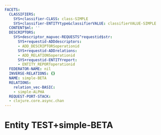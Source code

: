 ```yaml
---
FACETS:
  CLASSIFIERS:
    SYS+classifier-CLASS: class-SIMPLE
    SYS+classifier-ENTITYtype&classifierVALUE: classifierVALUE-SIMPLE
  CONTENT$ml: ''
  DESCRIPTORS:
    SYS+descriptor_mapvec-REQUESTS^requestid$str:
      SYS+requestid-ADDdescriptors:
      - ADD_DESCRIPTORSoperationid
      SYS+requestid-ADDrelations:
      - ADD_RELATIONSoperationid
      SYS+requestid-ENTITYreport:
      - ENTITY_REPORToperationid
  FEDERATOR-NAME: nil
  INVERSE-RELATIONS: {}
  NAME: simple-BETA
  RELATIONS:
    relation_vec-BASIC:
    - simple-ALPHA
  REQUEST-PORT-STACK:
  - clojure.core.async.chan
---
```

# Entity TEST+simple-BETA

